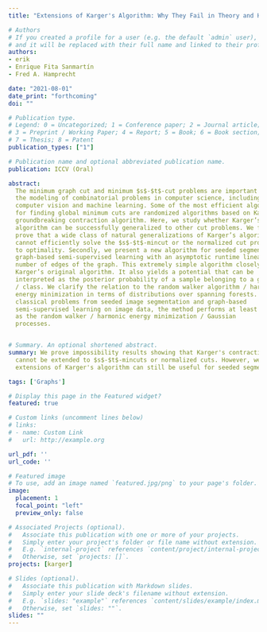 ```yaml
---
title: "Extensions of Karger's Algorithm: Why They Fail in Theory and How They Are Useful in Practice"

# Authors
# If you created a profile for a user (e.g. the default `admin` user), write the username (folder name) here 
# and it will be replaced with their full name and linked to their profile.
authors:
- erik
- Enrique Fita Sanmartín
- Fred A. Hamprecht

date: "2021-08-01"
date_print: "forthcoming"
doi: ""

# Publication type.
# Legend: 0 = Uncategorized; 1 = Conference paper; 2 = Journal article;
# 3 = Preprint / Working Paper; 4 = Report; 5 = Book; 6 = Book section;
# 7 = Thesis; 8 = Patent
publication_types: ["1"]

# Publication name and optional abbreviated publication name.
publication: ICCV (Oral)

abstract: 
  The minimum graph cut and minimum $s$-$t$-cut problems are important primitives in
  the modeling of combinatorial problems in computer science, including in
  computer vision and machine learning. Some of the most efficient algorithms
  for finding global minimum cuts are randomized algorithms based on Karger’s
  groundbreaking contraction algorithm. Here, we study whether Karger’s
  algorithm can be successfully generalized to other cut problems. We first
  prove that a wide class of natural generalizations of Karger’s algorithm
  cannot efficiently solve the $s$-$t$-mincut or the normalized cut problem
  to optimality. Secondly, we present a new algorithm for seeded segmentation /
  graph-based semi-supervised learning with an asymptotic runtime linear in the
  number of edges of the graph. This extremely simple algorithm closely follows
  Karger’s original algorithm. It also yields a potential that can be
  interpreted as the posterior probability of a sample belonging to a given seed
  / class. We clarify the relation to the random walker algorithm / harmonic
  energy minimization in terms of distributions over spanning forests. On
  classical problems from seeded image segmentation and graph-based
  semi-supervised learning on image data, the method performs at least as well
  as the random walker / harmonic energy minimization / Gaussian
  processes.


# Summary. An optional shortened abstract.
summary: We prove impossibility results showing that Karger's contraction algorithm
  cannot be extended to $s$-$t$-mincuts or normalized cuts. However, we show how
  extensions of Karger's algorithm can still be useful for seeded segmentation.

tags: ['Graphs']

# Display this page in the Featured widget?
featured: true

# Custom links (uncomment lines below)
# links:
# - name: Custom Link
#   url: http://example.org

url_pdf: ''
url_code: ''

# Featured image
# To use, add an image named `featured.jpg/png` to your page's folder. 
image:
  placement: 1
  focal_point: "left"
  preview_only: false

# Associated Projects (optional).
#   Associate this publication with one or more of your projects.
#   Simply enter your project's folder or file name without extension.
#   E.g. `internal-project` references `content/project/internal-project/index.md`.
#   Otherwise, set `projects: []`.
projects: [karger]

# Slides (optional).
#   Associate this publication with Markdown slides.
#   Simply enter your slide deck's filename without extension.
#   E.g. `slides: "example"` references `content/slides/example/index.md`.
#   Otherwise, set `slides: ""`.
slides: ""
---
```

